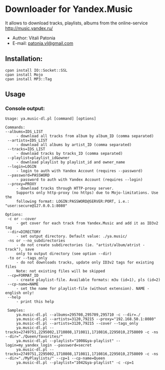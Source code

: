 Downloader for Yandex.Music
=============

It allows to download tracks, playlists, albums from the online-service http://music.yandex.ru/

* Author: Vitali Patonia
* E-mail: patonia.vl@gmail.com

Installation:
-------

    cpan install IO::Socket::SSL
    cpan install Mojo
    cpan install MP3::Tag


Usage
-------


### Console output:

    Usage: ya.music-dl.pl [command] [options]
    
    Commands:
    --albums=IDS_LIST
         - download all tracks from album by album_ID (comma separated)
     --artists=IDS_LIST
         - download all albums by artist_ID (comma separated)
     --tracks=IDS_LIST
         - download tracks by tracks_ID (comma separated)
     --playlist=playlist_id&owner
         - download playlist by playlist_id and owner_name
     --login=LOGIN
         - login to auth with Yandex Account (requires --password)
     --password=PASSWORD
         - password to auth with Yandex Account (requires --login)
     --proxy=PROXY
         - download tracks through HTTP-proxy server.
         Supports only http-proxy (no https) due to Mojo-limitations. Use the
         following format: LOGIN:PASSWORD@SERVER:PORT, i.e.: "user:secure@127.0.0.1:8080"
    
    Options:
     -c or --cover
         - get cover for each track from Yandex.Music and add it as ID3v2 tag
     --dir=DIRECTORY
         - set output directory. Default value: ./ya.music/
     -ns or --no_subdirectories
         - do not create subdirectories (ie. "artist/album/atrist - track"), save
         only to output directory (see option --dir)
     -to or --tags_only
         - do not downloads tracks, update only ID3v2 tags for existing files
         Note: not existing files will be skipped
     --cp=FORMAT_ID
         - create playlist-file. Available formats: m3u (id=1), pls (id=2)
     --cp-name=NAME
         - set the name for playlist-file (without extension). NAME - english only!
     --help
         - print this help
    
     Samples:
         ya.music-dl.pl --albums=295708,295709,295710 -c --dir=./
         ya.music-dl.pl --artists=3120,79215 --proxy="192.168.50.1:8080"
         ya.music-dl.pl --artists=3120,79215 --cover --tags_only
         ya.music-dl.pl --tracks=2749751,2295002,1710808,1710811,1710816,2295010,2758009 -c -ns --dir="./Queen/favorites/"
         ya.music-dl.pl --playlist="1008&ya-playlist" --login=my_yandex_login --password=secret
         ya.music-dl.pl --tracks=2749751,2295002,1710808,1710811,1710816,2295010,2758009 -c -ns --dir="./MyPlaylists/" --cp=1 --cp-name=Queen
         ya.music-dl.pl --playlist="1042&ya-playlist" -c -cp=1

